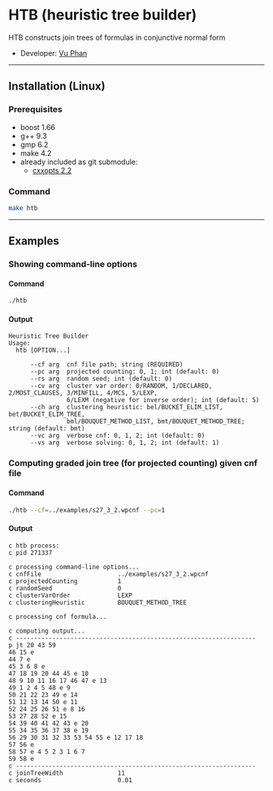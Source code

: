 # HTB (heuristic tree builder)
HTB constructs join trees of formulas in conjunctive normal form
- Developer: [Vu Phan](https://vuphan314.github.io)

--------------------------------------------------------------------------------

## Installation (Linux)

### Prerequisites
- boost 1.66
- g++ 9.3
- gmp 6.2
- make 4.2
- already included as git submodule:
  - [cxxopts 2.2](https://github.com/jarro2783/cxxopts)

### Command
```bash
make htb
```

--------------------------------------------------------------------------------

## Examples

### Showing command-line options
#### Command
```bash
./htb
```
#### Output
```
Heuristic Tree Builder
Usage:
  htb [OPTION...]

      --cf arg  cnf file path; string (REQUIRED)
      --pc arg  projected counting: 0, 1; int (default: 0)
      --rs arg  random seed; int (default: 0)
      --cv arg  cluster var order: 0/RANDOM, 1/DECLARED, 2/MOST_CLAUSES, 3/MINFILL, 4/MCS, 5/LEXP,
                6/LEXM (negative for inverse order); int (default: 5)
      --ch arg  clustering heuristic: bel/BUCKET_ELIM_LIST, bet/BUCKET_ELIM_TREE,
                bml/BOUQUET_METHOD_LIST, bmt/BOUQUET_METHOD_TREE; string (default: bmt)
      --vc arg  verbose cnf: 0, 1, 2; int (default: 0)
      --vs arg  verbose solving: 0, 1, 2; int (default: 1)
```

### Computing graded join tree (for projected counting) given cnf file
#### Command
```bash
./htb --cf=../examples/s27_3_2.wpcnf --pc=1
```
#### Output
```
c htb process:
c pid 271337

c processing command-line options...
c cnfFile                     ../examples/s27_3_2.wpcnf
c projectedCounting           1
c randomSeed                  0
c clusterVarOrder             LEXP
c clusteringHeuristic         BOUQUET_METHOD_TREE

c processing cnf formula...

c computing output...
c ------------------------------------------------------------------
p jt 20 43 59
46 15 e
44 7 e
45 3 6 8 e
47 18 19 20 44 45 e 10
48 9 10 11 16 17 46 47 e 13
49 1 2 4 5 48 e 9
50 21 22 23 49 e 14
51 12 13 14 50 e 11
52 24 25 26 51 e 8 16
53 27 28 52 e 15
54 39 40 41 42 43 e 20
55 34 35 36 37 38 e 19
56 29 30 31 32 33 53 54 55 e 12 17 18
57 56 e
58 57 e 4 5 2 3 1 6 7
59 58 e
c ------------------------------------------------------------------
c joinTreeWidth               11
c seconds                     0.01
```
